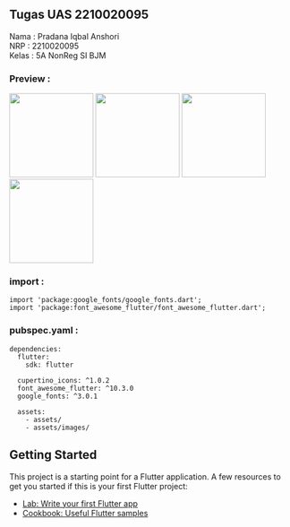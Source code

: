 ## Tugas UAS 2210020095
Nama : Pradana Iqbal Anshori</br>
NRP : 2210020095</br>
Kelas : 5A NonReg SI BJM</br>

### Preview :
<p>
<img src="https://user-images.githubusercontent.com/26644007/212778975-36bfac84-9273-4005-97e9-89137c898dd8.png" width="150" />
<img src="https://user-images.githubusercontent.com/26644007/212779016-f3bce673-5e45-4b41-8536-b0b03b778777.png" width="150" />
<img src="https://user-images.githubusercontent.com/26644007/212779005-ab8db604-4c3f-4e3e-8409-727948039bc8.png" width="150" />
<img src="https://user-images.githubusercontent.com/26644007/212779013-c080d0c5-8e32-45f7-a8e8-13e7cabcc278.png" width="150" />
</p>

### import :
```
import 'package:google_fonts/google_fonts.dart';
import 'package:font_awesome_flutter/font_awesome_flutter.dart';
```
### pubspec.yaml :
```
dependencies:
  flutter:
    sdk: flutter

  cupertino_icons: ^1.0.2
  font_awesome_flutter: ^10.3.0
  google_fonts: ^3.0.1
```
```
  assets:
    - assets/
    - assets/images/
```

## Getting Started

This project is a starting point for a Flutter application.
A few resources to get you started if this is your first Flutter project:
- [Lab: Write your first Flutter app](https://docs.flutter.dev/get-started/codelab)
- [Cookbook: Useful Flutter samples](https://docs.flutter.dev/cookbook)


